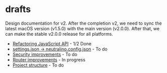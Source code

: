 # drafts
Design documentation for v2. After the completion v2, we need to sync the latest macOS version (v1.5.0) with the main version (v2.0.0). After that, we can make the stable v2.0.0 release for all platforms. 

- [Refactoring JavaScript API](js-api-refactoring.md) - 1/2 Done
- [settings.json -> neutralino.config.json](neutralino.config.json.md) - To do
- [Security improvements](security.md) - To do
- [Router improvements](router.md) - In progress
- [Project structure](project-structure.md) - To do
